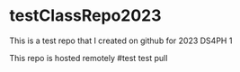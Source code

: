 # testClassRepo2023
This is a test repo that I created on github for 2023 DS4PH 1


This repo is hosted remotely
#test test pull
